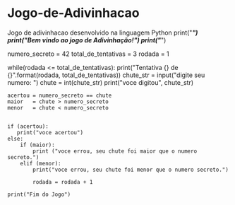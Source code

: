 # Jogo-de-Adivinhacao
Jogo de adivinhacao desenvolvido na linguagem Python
print("_________________________________")
print("Bem vindo ao jogo de Adivinhação!")
print("_________________________________")

numero_secreto = 42
total_de_tentativas = 3
rodada = 1


while(rodada <= total_de_tentativas):
    print("Tentativa {} de {}".format(rodada, total_de_tentativas))
    chute_str = input("digite seu numero: ")
    chute = int(chute_str)
    print("voce digitou", chute_str)

    acertou = numero_secreto == chute
    maior   = chute > numero_secreto
    menor   = chute < numero_secreto


    if (acertou):
       print("voce acertou")
    else:
        if (maior):
            print ("voce errou, seu chute foi maior que o numero secreto.")
        elif (menor):
            print("voce errou, seu chute foi menor que o numero secreto.")

            rodada = rodada + 1

    print("Fim do Jogo")
